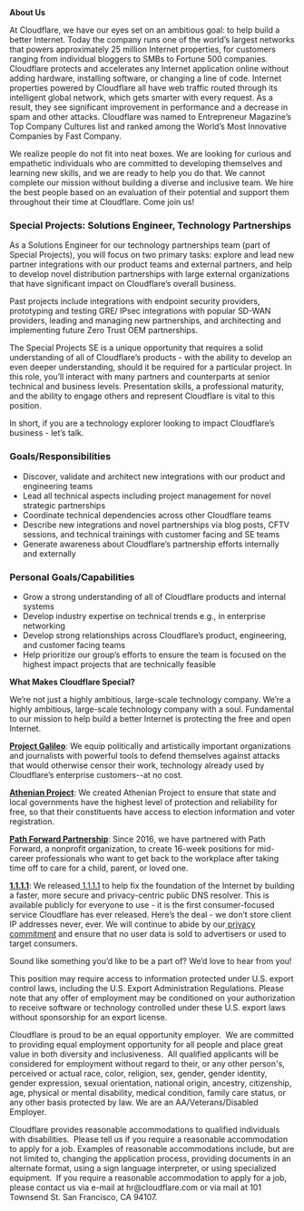 <div class="content-intro">
	<div><strong>About Us</strong></div>
	<div>
		<p><span style="font-weight: 400;">At Cloudflare, we have our eyes set on an ambitious goal: to help build a better Internet. Today the company runs one of the world’s largest networks that powers approximately 25 million Internet properties, for customers ranging from individual bloggers to SMBs to Fortune 500 companies. Cloudflare protects and accelerates any Internet application online without adding hardware, installing software, or changing a line of code. Internet properties powered by Cloudflare all have web traffic routed through its intelligent global network, which gets smarter with every request. As a result, they see significant improvement in performance and a decrease in spam and other attacks. Cloudflare was named to Entrepreneur Magazine’s Top Company Cultures list and ranked among the World’s Most Innovative Companies by Fast Company.</span><span style="font-weight: 400;">&nbsp;</span></p>
		<p><span style="font-weight: 400;">We realize people do not fit into neat boxes. We are looking for curious and empathetic individuals who are committed to developing themselves and learning new skills, and we are ready to help you do that. We cannot complete our mission without building a diverse and inclusive team. We hire the best people based on an evaluation of their potential and support them throughout their time at Cloudflare. Come join us!&nbsp;</span></p>
	</div>
</div>
<h3><strong>Special Projects: Solutions Engineer, Technology Partnerships</strong></h3>
<p><span style="font-weight: 400;">As a Solutions Engineer for our technology partnerships team (part of Special Projects), you will focus on two primary tasks: explore and lead new partner integrations with our product teams and external partners, and help to develop novel distribution partnerships with large external organizations that have significant impact on Cloudflare’s overall business.</span></p>
<p><span style="font-weight: 400;">Past projects include integrations with endpoint security providers, prototyping and testing GRE/ IPsec integrations with popular SD-WAN providers, leading and managing new partnerships, and architecting and implementing future Zero Trust OEM partnerships.</span></p>
<p><span style="font-weight: 400;">The Special Projects SE is a unique opportunity that requires a solid understanding of all of Cloudflare’s products - with the ability to develop an even deeper understanding, should it be required for a particular project. In this role, you’ll interact with many partners and counterparts at senior technical and business levels. Presentation skills, a professional maturity, and the ability to engage others and represent Cloudflare is vital to this position.</span></p>
<p><span style="font-weight: 400;">In short, if you are a technology explorer looking to impact Cloudflare’s business - let’s talk.</span></p>
<h3><strong>Goals/Responsibilities</strong></h3>
<ul>
	<li style="font-weight: 400;"><span style="font-weight: 400;">Discover, validate and architect new integrations with our product and engineering teams</span></li>
	<li style="font-weight: 400;"><span style="font-weight: 400;">Lead all technical aspects including project management for novel strategic partnerships</span></li>
	<li style="font-weight: 400;"><span style="font-weight: 400;">Coordinate technical dependencies across other Cloudflare teams</span></li>
	<li style="font-weight: 400;"><span style="font-weight: 400;">Describe new integrations and novel partnerships via blog posts, CFTV sessions, and technical trainings with customer facing and SE teams</span></li>
	<li style="font-weight: 400;"><span style="font-weight: 400;">Generate awareness about Cloudflare’s partnership efforts internally and externally</span></li>
</ul>
<h3><span style="font-weight: 400;"><strong>Personal Goals/Capabilities</strong>&nbsp;</span></h3>
<ul>
	<li style="font-weight: 400;"><span style="font-weight: 400;">Grow a strong understanding of all of Cloudflare products and internal systems</span></li>
	<li style="font-weight: 400;"><span style="font-weight: 400;">Develop industry expertise on technical trends e.g., in enterprise networking</span></li>
	<li style="font-weight: 400;"><span style="font-weight: 400;">Develop strong relationships across Cloudflare’s product, engineering, and customer facing teams</span></li>
	<li style="font-weight: 400;"><span style="font-weight: 400;">Help prioritize our group’s efforts to ensure the team is focused on the highest impact projects that are technically feasible</span></li>
</ul>
<div class="content-conclusion">
	<p><strong>What Makes Cloudflare Special?</strong></p>
	<p><span style="font-weight: 400;">We’re not just a highly ambitious, large-scale technology company. We’re a highly ambitious, large-scale technology company with a soul. Fundamental to our mission to help build a better Internet is protecting the free and open Internet.</span></p>
	<p><a href="https://blog.cloudflare.com/protecting-free-expression-online/"><strong>Project Galileo</strong></a><span style="font-weight: 400;">: We equip politically and artistically important organizations and journalists with powerful tools to defend themselves against attacks that would otherwise censor their work, technology already used by Cloudflare’s enterprise customers--at no cost.</span></p>
	<p><strong><a href="https://www.cloudflare.com/athenian/">Athenian Project</a></strong><span style="font-weight: 400;">: We created Athenian Project to ensure that state and local governments have the highest level of protection and reliability for free, so that their constituents have access to election information and voter registration.</span></p>
	<p><a href="https://blog.cloudflare.com/tag/path-forward/"><strong>Path Forward Partnership</strong></a><span style="font-weight: 400;">: Since 2016, we have partnered with Path Forward, a nonprofit organization, to create 16-week positions for mid-career professionals who want to get back to the workplace after taking time off to care for a child, parent, or loved one.</span></p>
	<p><a href="https://1.1.1.1/"><strong>1.1.1.1</strong></a><span style="font-weight: 400;">: We released</span><a href="https://1.1.1.1/"> <span style="font-weight: 400;">1.1.1.1</span></a><span style="font-weight: 400;"> to help fix the foundation of the Internet by building a faster, more secure and privacy-centric public DNS resolver. This is available publicly for everyone to use - it is the first consumer-focused service Cloudflare has ever released. Here’s the deal - we don’t store client IP addresses never, ever. We will continue to abide by our</span><a href="https://developers.cloudflare.com/1.1.1.1/privacy/public-dns-resolver"> privacy commitment</a><span style="font-weight: 400;"> and ensure that no user data is sold to advertisers or used to target consumers.</span></p>
	<p><span style="font-weight: 400;">Sound like something you’d like to be a part of? We’d love to hear from you!</span></p>
	<p><span style="font-weight: 400;">This position may require access to information protected under U.S. export control laws, including the U.S. Export Administration Regulations. Please note that any offer of employment may be conditioned on your authorization to receive software or technology controlled under these U.S. export laws without sponsorship for an export license.</span></p>
	<p><span style="font-weight: 400;">Cloudflare is proud to be an equal opportunity employer. &nbsp;We are committed to providing equal employment opportunity for all people and place great value in both diversity and inclusiveness. &nbsp;All qualified applicants will be considered for employment without regard to their, or any other person's, perceived or actual</span> <span style="font-weight: 400;">race, color, religion, sex, gender, gender identity, gender expression, sexual orientation, national origin, ancestry, citizenship, age, physical or mental disability, medical condition, family care status, or any other basis protected by law. </span><span style="font-weight: 400;">We are an AA/Veterans/Disabled Employer.</span></p>
	<p><span style="font-weight: 400;">Cloudflare provides reasonable accommodations to qualified individuals with disabilities. &nbsp;Please tell us if you require a reasonable accommodation to apply for a job. Examples of reasonable accommodations include, but are not limited to, changing the application process, providing documents in an alternate format, using a sign language interpreter, or using specialized equipment. &nbsp;If you require a reasonable accommodation to apply for a job, please contact us via e-mail at </span><span style="font-weight: 400;">hr@cloudflare.com</span><span style="font-weight: 400;"> or via mail at 101 Townsend St. San Francisco, CA 94107.</span></p>
</div>